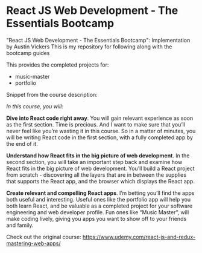 # React JS Web Development - The Essentials Bootcamp
"React JS Web Development - The Essentials Bootcamp": Implementation by Austin Vickers
This is my repository for following along with the bootcamp guides

This provides the completed projects for:
- music-master
- portfolio

Snippet from the course description:

*In this course, you will:*

**Dive into React code right away**. You will gain relevant experience as soon as the first section. Time is precious. And I want to make sure that you’ll never feel like you’re wasting it in this course. So in a matter of minutes, you will be writing React code in the first section, with a fully completed app by the end of it.

**Understand how React fits in the big picture of web development**. In the second section, you will take an important step back and examine how React fits in the big picture of web development. You’ll build a React project from scratch - discovering all the layers that are in between the supplies that supports the React app, and the browser which displays the React app.

**Create relevant and compelling React apps**. I’m betting you’ll find the apps both useful and interesting. Useful ones like the portfolio app will help you both learn React, and be valuable as a completed project for your software engineering and web developer profile. Fun ones like “Music Master”, will make coding lively, giving you apps you want to show off to your friends and family.

Check out the original course:
https://www.udemy.com/react-js-and-redux-mastering-web-apps/
